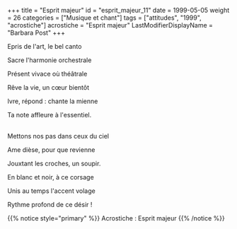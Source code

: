 +++
title = "Esprit majeur"
id = "esprit_majeur_11"
date = 1999-05-05
weight = 26
categories = ["Musique et chant"]
tags = ["attitudes", "1999", "acrostiche"]
acrostiche = "Esprit majeur"
LastModifierDisplayName = "Barbara Post"
+++

Epris de l'art, le bel canto

Sacre l'harmonie orchestrale

Présent vivace où théâtrale

Rêve la vie, un cœur bientôt

Ivre, répond : chante la mienne

Ta note affleure à l'essentiel.

 \
Mettons nos pas dans ceux du ciel

Ame dièse, pour que revienne

Jouxtant les croches, un soupir.

En blanc et noir, à ce corsage

Unis au temps l'accent volage

Rythme profond de ce désir !

{{% notice style="primary" %}}
Acrostiche : Esprit majeur
{{% /notice %}}
